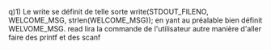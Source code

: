 q)1)
Le write se définit de telle sorte write(STDOUT_FILENO, WELCOME_MSG, strlen(WELCOME_MSG));
en yant au préalable bien définit WELVOME_MSG.
read lira la commande de l'utilisateur
autre manière d'aller faire des printf et des scanf
